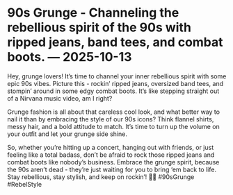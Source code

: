 # 90s Grunge - Channeling the rebellious spirit of the 90s with ripped jeans, band tees, and combat boots. — 2025-10-13

Hey, grunge lovers! It’s time to channel your inner rebellious spirit with some epic 90s vibes. Picture this - rockin’ ripped jeans, oversized band tees, and stompin’ around in some edgy combat boots. It’s like stepping straight out of a Nirvana music video, am I right?

Grunge fashion is all about that careless cool look, and what better way to nail it than by embracing the style of our 90s icons? Think flannel shirts, messy hair, and a bold attitude to match. It’s time to turn up the volume on your outfit and let your grunge side shine.

So, whether you’re hitting up a concert, hanging out with friends, or just feeling like a total badass, don’t be afraid to rock those ripped jeans and combat boots like nobody’s business. Embrace the grunge spirit, because the 90s aren’t dead - they’re just waiting for you to bring ‘em back to life. Stay rebellious, stay stylish, and keep on rockin’! 🤘🖤 #90sGrunge #RebelStyle